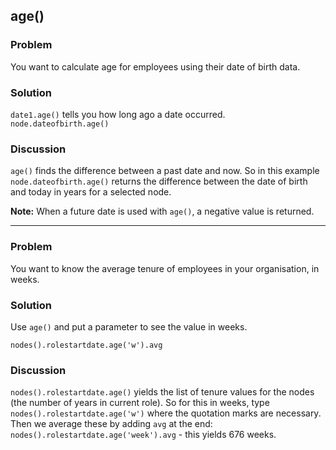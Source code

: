 ## age()
### Problem
You want to calculate age for employees using their date of birth data.

### Solution
`date1.age()` tells you how long ago a date occurred.
`node.dateofbirth.age()`


### Discussion
`age()` finds the difference between a past date and now.
So in this example `node.dateofbirth.age()` returns the difference between the date of birth and today in years for a selected node.

**Note:** When a future date is used with `age()`, a negative value is returned.

---
### Problem
You want to know the average tenure of employees in your organisation, in weeks.

### Solution
Use `age()` and put a parameter to see the value in weeks.

`nodes().rolestartdate.age('w').avg`


### Discussion
`nodes().rolestartdate.age()` yields the list of tenure values for the nodes (the number of years in current role). 
So for this in weeks, type `nodes().rolestartdate.age('w')` where the quotation marks are necessary. 
Then we average these by adding `avg` at the end: `nodes().rolestartdate.age('week').avg` - this yields 676 weeks.